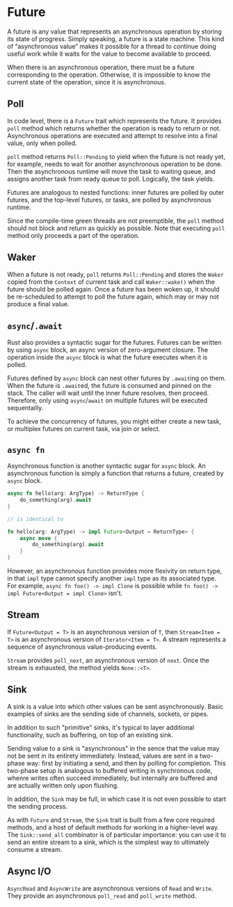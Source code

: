 # Future

A future is any value that represents an asynchronous operation by storing its state of progress. Simply speaking, a future is a state machine.
This kind of “asynchronous value” makes it possible for a thread to continue doing useful work while it waits for the value to become available to proceed.

When there is an asynchronous operation, there must be a future corresponding to the operation.
Otherwise, it is impossible to know the current state of the operation,
since it is asynchronous.

## Poll

In code level, there is a `Future` trait which represents the future.
It provides `poll` method which returns whether the operation is ready to return or not.
Asynchronous operations are executed and attempt to resolve into a final value,
only when polled.

`poll` method returns `Poll::Pending` to yield when the future is not ready yet, for example, needs to wait for another asynchronous operation to be done.
Then the asynchronous runtime will move the task to waiting queue,
and assigns another task from ready queue to poll.
Logically, the task yields.

Futures are analogous to nested functions:
inner futures are polled by outer futures,
and the top-level futures, or tasks, are polled by asynchronous runtime.

Since the compile-time green threads are not preemptible,
the `poll` method should not block and return as quickly as possible.
Note that executing `poll` method only proceeds a part of the operation.

## Waker

When a future is not ready, `poll` returns `Poll::Pending` and stores the `Waker` copied from the `Context` of current task and call `Waker::wake()` when the future should be polled again.
Once a future has been woken up, it should be re-scheduled to attempt to poll the future again, which may or may not produce a final value.

## `async`/`.await`

Rust also provides a syntactic sugar for the futures.
Futures can be written by using `async` block, an async version of zero-argument closure.
The operation inside the `async` block is what the future executes when it is polled.

Futures defined by `async` block can nest other futures by `.await`ing on them.
When the future is `.await`ed, the future is consumed and pinned on the stack.
The caller will wait until the inner future resolves, then proceed.
Therefore, only using `async`/`await` on multiple futures will be executed sequentailly.

To achieve the concurrency of futures, you might either create a new task,
or multiplex futures on current task, via join or select.

## `async fn`

Asynchronous function is another syntactic sugar for `async` block.
An asynchronous function is simply a function that returns a future,
created by `async` block.

```rs
async fn hello(arg: ArgType) -> ReturnType {
    do_something(arg).await
}

// is identical to

fn hello(arg: ArgType) -> impl Future<Output = ReturnType> {
    async move {
        do_something(arg).await
    }
}
```

However, an asynchronous function provides more flexivity on return type,
in that `impl` type cannot specify another `impl` type as its associated type.
For example, `async fn foo() -> impl Clone` is possible while `fn foo() -> impl Future<Output = impl Clone>` isn't.

## Stream

If `Future<Output = T>` is an asynchronous version of `T`, then `Stream<Item = T>` is an asynchronous version of `Iterator<Item = T>`.
A stream represents a sequence of asynchronous value-producing events.

`Stream` provides `poll_next`, an asynchronous version of `next`.
Once the stream is exhausted, the method yields `None::<T>`.

## Sink

A sink is a value into which other values can be sent asynchronously.
Basic examples of sinks are the sending side of channels, sockets, or pipes.

In addition to such "primitive" sinks, it's typical to layer additional functionality, such as buffering, on top of an existing sink.

Sending value to a sink is "asynchronous" in the sence that the value may not be sent in its entirety immediately.
Instead, values are sent in a two-phase way: first by initiating a send, and then by polling for completion.
This two-phase setup is analogous to buffered writing in synchronous code,
whenre writes often succeed immediately, but internally are buffered and are actually written only upon flushing.

In addition, the `Sink` may be full, in which case it is not even possible to start the sending process.

As with `Future` and `Stream`, the `Sink` trait is built from a few core required methods, and a host of default methods for working in a higher-level way.
The `Sink::send_all` combinator is of particular importance: you can use it to send an entire stream to a sink, which is the simplest way to ultimately consume a stream.

## Async I/O

`AsyncRead` and `AsyncWrite` are asynchronous versions of `Read` and `Write`.
They provide an asynchronous `poll_read` and `poll_write` method.
